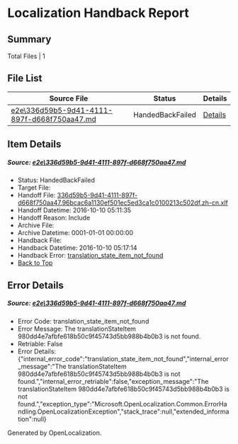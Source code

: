# <a name='report-top'></a> Localization Handback Report

## Summary
 Total Files | 1

## File List
 Source File | Status | Details 
 ----------- | ------ | ------- 
 [e2e\336d59b5-9d41-4111-897f-d668f750aa47.md](https://github.com/OpenLocalizationTestOrg/ol-test0/blob/27116aeecfb44aaf45be5f67e54dc523e3cee094/e2e/336d59b5-9d41-4111-897f-d668f750aa47.md) | HandedBackFailed | [Details](#980dd4e7afbfe618b50c9f45743d5bb988b4b0b31)

## Item Details
##### <a name='980dd4e7afbfe618b50c9f45743d5bb988b4b0b31'></a> Source: [e2e\336d59b5-9d41-4111-897f-d668f750aa47.md](https://github.com/OpenLocalizationTestOrg/ol-test0/blob/27116aeecfb44aaf45be5f67e54dc523e3cee094/e2e/336d59b5-9d41-4111-897f-d668f750aa47.md)
* Status: HandedBackFailed
* Target File: 
* Handoff File: [336d59b5-9d41-4111-897f-d668f750aa47.96bcac6a1130ef501ec5ed3ca1c0100213c502df.zh-cn.xlf](https://github.com/OpenLocalizationTestOrg/ol-test0-handoff/blob/b1d2fe05e0c308aa5d7e3ba065b783879748164c/ol-handoff/OpenLocalizationTestOrg/ol-test0-zhcn/qimu/ht/336d59b5-9d41-4111-897f-d668f750aa47.96bcac6a1130ef501ec5ed3ca1c0100213c502df.zh-cn.xlf)
* Handoff Datetime: 2016-10-10 05:11:35
* Handoff Reason: Include
* Archive File: 
* Archive Datetime: 0001-01-01 00:00:00
* Handback File: 
* Handback Datetime: 2016-10-10 05:17:14
* Handback Error: [translation_state_item_not_found](#980dd4e7afbfe618b50c9f45743d5bb988b4b0b31translation_state_item_not_found)
* [Back to Top](#report-top)


## Error Details
##### <a name='980dd4e7afbfe618b50c9f45743d5bb988b4b0b31translation_state_item_not_found'></a> Source: [e2e\336d59b5-9d41-4111-897f-d668f750aa47.md](#980dd4e7afbfe618b50c9f45743d5bb988b4b0b31)
* Error Code: translation_state_item_not_found
* Error Message: The translationStateItem 980dd4e7afbfe618b50c9f45743d5bb988b4b0b3 is not found.
* Retriable: False
* Error Details: {"internal_error_code":"translation_state_item_not_found","internal_error_message":"The translationStateItem 980dd4e7afbfe618b50c9f45743d5bb988b4b0b3 is not found.","internal_error_retriable":false,"exception_message":"The translationStateItem 980dd4e7afbfe618b50c9f45743d5bb988b4b0b3 is not found.","exception_type":"Microsoft.OpenLocalization.Common.ErrorHandling.OpenLocalizationException","stack_trace":null,"extended_information":null}


Generated by OpenLocalization.
